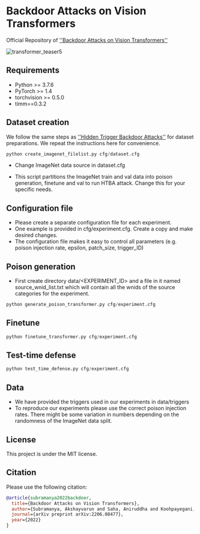 # Backdoor Attacks on Vision Transformers
Official Repository of <a href="https://arxiv.org/abs/2206.08477"> ''Backdoor Attacks on Vision Transformers''</a>

![transformer_teaser5](https://user-images.githubusercontent.com/32045261/177569095-a0d2585e-7511-4e0f-8d87-8680599f0ede.jpg)

## Requirements

- Python >= 3.7.6
- PyTorch >= 1.4
- torchvision >= 0.5.0
- timm==0.3.2

## Dataset creation
We follow the same steps as <a href="https://github.com/UMBCvision/Hidden-Trigger-Backdoor-Attacks"> ''Hidden Trigger Backdoor Attacks''</a> for dataset preparations. We repeat the instructions here for convenience.

```python
python create_imagenet_filelist.py cfg/dataset.cfg
```

+ Change ImageNet data source in dataset.cfg

+ This script partitions the ImageNet train and val data into poison generation, finetune and val to run HTBA attack. Change this for your specific needs.



## Configuration file

+ Please create a separate configuration file for each experiment.
+ One example is provided in cfg/experiment.cfg. Create a copy and make desired changes.
+ The configuration file makes it easy to control all parameters (e.g. poison injection rate, epsilon, patch_size, trigger_ID)

## Poison generation
+ First create directory data/<EXPERIMENT_ID> and a file in it named source_wnid_list.txt which will contain all the wnids of the source categories for the experiment.
```python
python generate_poison_transformer.py cfg/experiment.cfg
```

## Finetune
```python
python finetune_transformer.py cfg/experiment.cfg
```

## Test-time defense
```python
python test_time_defense.py cfg/experiment.cfg
```

## Data

+ We have provided the triggers used in our experiments in data/triggers
+ To reproduce our experiments please use the correct poison injection rates. There might be some variation in numbers depending on the randomness of the ImageNet data split.


## License

This project is under the MIT license.


## Citation
Please use the following citation:
```bib
@article{subramanya2022backdoor,
  title={Backdoor Attacks on Vision Transformers},
  author={Subramanya, Akshayvarun and Saha, Aniruddha and Koohpayegani, Soroush Abbasi and Tejankar, Ajinkya and Pirsiavash, Hamed},
  journal={arXiv preprint arXiv:2206.08477},
  year={2022}
}
```
